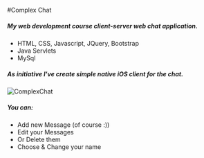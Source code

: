 #Complex Chat
##### My web development course client-server web chat application.
* HTML, CSS, Javascript, JQuery, Bootstrap
* Java Servlets
* MySql

##### As initiative I've create simple native iOS client for the chat.

![ComplexChat](http://i.cubeupload.com/UYkMuM.jpg)

##### You can: 
* Add new Message (of course :))
* Edit your Messages
* Or Delete them
* Choose & Change your name

